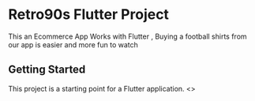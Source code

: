 # Retro90s Flutter Project

This an Ecommerce App Works with Flutter , Buying a football shirts from our app is easier and more fun to watch 
## Getting Started

This project is a starting point for a Flutter application.
<>
